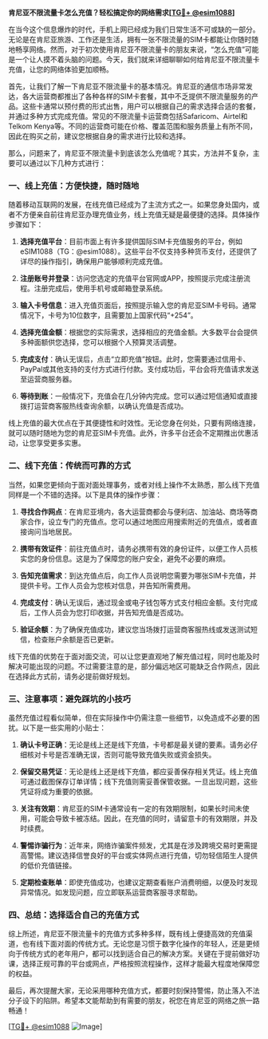 **肯尼亚不限流量卡怎么充值？轻松搞定你的网络需求[[TG💪+ @esim1088](https://t.me/s/esim1088)]**

在当今这个信息爆炸的时代，手机上网已经成为我们日常生活不可或缺的一部分。无论是在肯尼亚旅游、工作还是生活，拥有一张不限流量的SIM卡都能让你随时随地畅享网络。然而，对于初次使用肯尼亚不限流量卡的朋友来说，“怎么充值”可能是一个让人摸不着头脑的问题。今天，我们就来详细聊聊如何给肯尼亚不限流量卡充值，让您的网络体验更加顺畅。

首先，让我们了解一下肯尼亚不限流量卡的基本情况。肯尼亚的通信市场非常发达，各大运营商都推出了各种各样的SIM卡套餐，其中不乏提供不限流量服务的产品。这些卡通常以预付费的形式出售，用户可以根据自己的需求选择合适的套餐，并通过多种方式完成充值。常见的不限流量卡运营商包括Safaricom、Airtel和Telkom Kenya等。不同的运营商可能在价格、覆盖范围和服务质量上有所不同，因此在购买之前，建议您根据自身的需求进行比较和选择。

那么，问题来了，肯尼亚不限流量卡到底该怎么充值呢？其实，方法并不复杂，主要可以通过以下几种方式进行：

### 一、线上充值：方便快捷，随时随地

随着移动互联网的发展，在线充值已经成为了主流方式之一。如果您身处国内，或者不方便亲自前往肯尼亚办理充值业务，线上充值无疑是最便捷的选择。具体操作步骤如下：

1. **选择充值平台**：目前市面上有许多提供国际SIM卡充值服务的平台，例如eSIM1088（TG：@esim1088）。这些平台不仅支持多种货币支付，还提供了详尽的操作指引，确保用户能够顺利完成充值。
   
2. **注册账号并登录**：访问您选定的充值平台官网或APP，按照提示完成注册流程。注册完成后，使用手机号或邮箱登录系统。

3. **输入卡号信息**：进入充值页面后，按照提示输入您的肯尼亚SIM卡号码。通常情况下，卡号为10位数字，且需要加上国家代码“+254”。

4. **选择充值金额**：根据您的实际需求，选择相应的充值金额。大多数平台会提供多种面额供您选择，您可以根据个人预算灵活调整。

5. **完成支付**：确认无误后，点击“立即充值”按钮。此时，您需要通过信用卡、PayPal或其他支持的支付方式进行付款。支付成功后，平台会将充值请求发送至运营商服务器。

6. **等待到账**：一般情况下，充值会在几分钟内完成。您可以通过短信通知或直接拨打运营商客服热线查询余额，以确认充值是否成功。

线上充值的最大优点在于其便捷性和时效性。无论您身在何处，只要有网络连接，就可以随时随地为您的肯尼亚SIM卡充值。此外，许多平台还会不定期推出优惠活动，让您享受更多实惠。

### 二、线下充值：传统而可靠的方式

当然，如果您更倾向于面对面处理事务，或者对线上操作不太熟悉，那么线下充值同样是一个不错的选择。以下是具体的操作步骤：

1. **寻找合作网点**：在肯尼亚境内，各大运营商都会与便利店、加油站、商场等商家合作，设立专门的充值点。您可以通过地图应用搜索附近的充值点，或者直接询问当地居民。

2. **携带有效证件**：前往充值点时，请务必携带有效的身份证件，以便工作人员核实您的身份信息。这是为了保障您的账户安全，避免不必要的麻烦。

3. **告知充值需求**：到达充值点后，向工作人员说明您需要为哪张SIM卡充值，并提供卡号。工作人员会为您核对信息，并告知所需费用。

4. **完成支付**：确认无误后，通过现金或电子钱包等方式支付相应金额。支付完成后，工作人员会为您打印收据，并告知充值是否成功。

5. **验证余额**：为了确保充值成功，建议您当场拨打运营商客服热线或发送测试短信，检查账户余额是否已更新。

线下充值的优势在于面对面交流，可以让您更直观地了解充值过程，同时也能及时解决可能出现的问题。不过需要注意的是，部分偏远地区可能缺乏合作网点，因此在选择此方式前，请务必提前做好规划。

### 三、注意事项：避免踩坑的小技巧

虽然充值过程看似简单，但在实际操作中仍需注意一些细节，以免造成不必要的困扰。以下是一些实用的小贴士：

1. **确认卡号正确**：无论是线上还是线下充值，卡号都是最关键的要素。请务必仔细核对卡号是否准确无误，否则可能导致充值失败或资金损失。

2. **保留交易凭证**：无论是线上还是线下充值，都应妥善保存相关凭证。线上充值可通过截图保存订单详情；线下充值则需妥善保管收据。一旦出现问题，这些凭证将成为重要的依据。

3. **关注有效期**：肯尼亚的SIM卡通常设有一定的有效期限制，如果长时间未使用，可能会导致卡被冻结。因此，在充值的同时，请留意卡的有效期限，并及时续费。

4. **警惕诈骗行为**：近年来，网络诈骗案件频发，尤其是在涉及跨境交易时更需提高警惕。建议选择信誉良好的平台或实体网点进行充值，切勿轻信陌生人提供的低价充值链接。

5. **定期检查账单**：即使充值成功，也建议定期查看账户消费明细，以便及时发现异常情况。如发现问题，应立即联系运营商客服寻求帮助。

### 四、总结：选择适合自己的充值方式

综上所述，肯尼亚不限流量卡的充值方式多种多样，既有线上便捷高效的充值渠道，也有线下面对面的传统方式。无论您是习惯于数字化操作的年轻人，还是更倾向于传统方式的老年用户，都可以找到适合自己的解决方案。关键在于提前做好功课，选择正规可靠的平台或网点，严格按照流程操作，这样才能最大程度地保障您的权益。

最后，再次提醒大家，无论采用哪种充值方式，都要时刻保持警惕，防止落入不法分子设下的陷阱。希望本文能帮助到有需要的朋友，祝您在肯尼亚的网络之旅一路畅通！

[[TG💪+ @esim1088](https://t.me/s/esim1088) ![Image](https://i.postimg.cc/4NQfJmqS/Snipaste-2025-05-13-00-14-12.png)]